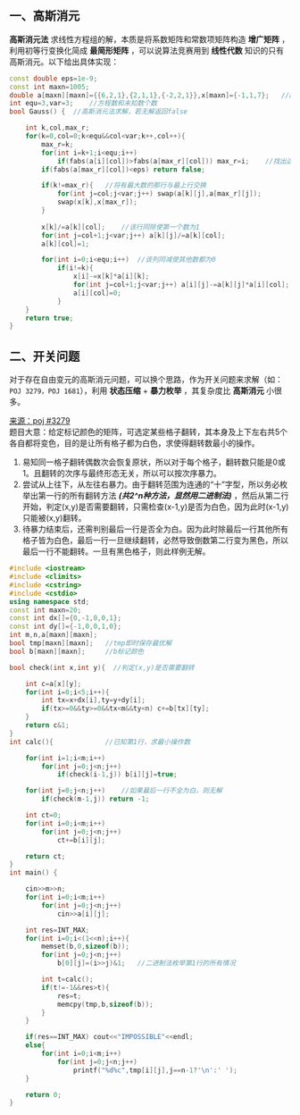 ## 一、高斯消元
**高斯消元法** 求线性方程组的解，本质是将系数矩阵和常数项矩阵构造 **增广矩阵** ，利用初等行变换化简成 **最简形矩阵** ，可以说算法竞赛用到 **线性代数** 知识的只有高斯消元。以下给出具体实现：
```c++
const double eps=1e-9;
const int maxn=1005;
double a[maxn][maxn]={{6,2,1},{2,1,1},{-2,2,1}},x[maxn]={-1,1,7};   //a为系数矩阵,x为常数项矩阵
int equ=3,var=3;    //方程数和未知数个数
bool Gauss() {  //高斯消元法求解，若无解返回false

    int k,col,max_r;
    for(k=0,col=0;k<equ&&col<var;k++,col++){
        max_r=k;
        for(int i=k+1;i<equ;i++)
            if(fabs(a[i][col])>fabs(a[max_r][col])) max_r=i;    //找出这一列最大数（为了减小误差）
        if(fabs(a[max_r][col])<eps) return false;

        if(k!=max_r){   //将有最大数的那行与最上行交换
            for(int j=col;j<var;j++) swap(a[k][j],a[max_r][j]);
            swap(x[k],x[max_r]);
        }
        
        x[k]/=a[k][col];    //该行同除使第一个数为1
        for(int j=col+1;j<var;j++) a[k][j]/=a[k][col];
        a[k][col]=1;

        for(int i=0;i<equ;i++)  //该列同减使其他数都为0
            if(i!=k){
                x[i]-=x[k]*a[i][k];
                for(int j=col+1;j<var;j++) a[i][j]-=a[k][j]*a[i][col];
                a[i][col]=0;
            }
    }
    return true;
}
```
## 二、开关问题
对于存在自由变元的高斯消元问题，可以换个思路，作为开关问题来求解（如：` POJ 3279，POJ 1681`），利用 **状态压缩** + **暴力枚举** ，其复杂度比 **高斯消元** 小很多。

<a href="http://poj.org/problem?id=3279">来源：poj #3279</a><br>
题目大意：给定标记颜色的矩阵，可选定某些格子翻转，其本身及上下左右共5个各自都将变色，目的是让所有格子都为白色，求使得翻转数最小的操作。
1. 易知同一格子翻转偶数次会恢复原状，所以对于每个格子，翻转数只能是0或1。且翻转的次序与最终形态无关，所以可以按次序暴力。
2. 尝试从上往下，从左往右暴力。由于翻转范围为连通的“十”字型，所以务必枚举出第一行的所有翻转方法 ***(共2^n种方法，显然用二进制法)*** ，然后从第二行开始，判定(x,y)是否需要翻转，只需检查(x-1,y)是否为白色，因为此时(x-1,y)只能被(x,y)翻转。
3. 待暴力结束后，还需判别最后一行是否全为白。因为此时除最后一行其他所有格子皆为白色，最后一行一旦继续翻转，必然导致倒数第二行变为黑色，所以最后一行不能翻转。一旦有黑色格子，则此样例无解。
```c++
#include <iostream>
#include <climits>
#include <cstring>
#include <cstdio>
using namespace std;
const int maxn=20;
const int dx[]={0,-1,0,0,1};
const int dy[]={-1,0,0,1,0};
int m,n,a[maxn][maxn];
bool tmp[maxn][maxn];   //tmp即时保存最优解
bool b[maxn][maxn];     //b标记颜色

bool check(int x,int y){  //判定(x,y)是否需要翻转

    int c=a[x][y];
    for(int i=0;i<5;i++){
        int tx=x+dx[i],ty=y+dy[i];
        if(tx>=0&&ty>=0&&tx<m&&ty<n) c+=b[tx][ty];
    }
    return c&1;
}
int calc(){             //已知第1行，求最小操作数

    for(int i=1;i<m;i++)
        for(int j=0;j<n;j++)
            if(check(i-1,j)) b[i][j]=true;

    for(int j=0;j<n;j++)    //如果最后一行不全为白，则无解
        if(check(m-1,j)) return -1;

    int ct=0;
    for(int i=0;i<m;i++)
        for(int j=0;j<n;j++)
            ct+=b[i][j];

    return ct;
}
int main() {

    cin>>m>>n;
    for(int i=0;i<m;i++)
        for(int j=0;j<n;j++)
            cin>>a[i][j];

    int res=INT_MAX;
    for(int i=0;i<(1<<n);i++){
        memset(b,0,sizeof(b));
        for(int j=0;j<n;j++)
            b[0][j]=(i>>j)&1;   //二进制法枚举第1行的所有情况

        int t=calc();
        if(t!=-1&&res>t){
            res=t;
            memcpy(tmp,b,sizeof(b));
        }
    }

    if(res==INT_MAX) cout<<"IMPOSSIBLE"<<endl;
    else{
        for(int i=0;i<m;i++)
            for(int j=0;j<n;j++)
                printf("%d%c",tmp[i][j],j==n-1?'\n':' ');
    }

    return 0;
}
```

